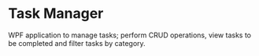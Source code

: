 # Task Manager
WPF application to manage tasks; perform CRUD operations, view tasks to be completed and filter tasks by category.

